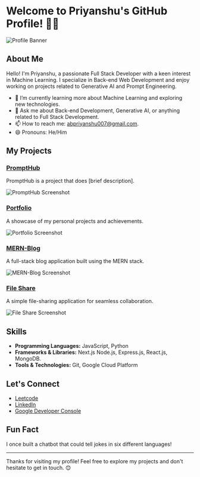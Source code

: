 # Welcome to Priyanshu's GitHub Profile! 👨‍💻

![Profile Banner](https://example.com/banner-image.png)

## About Me

Hello! I'm Priyanshu, a passionate Full Stack Developer with a keen interest in Machine Learning. I specialize in Back-end Web Development and enjoy working on projects related to Generative AI and Prompt Engineering.

- 🌱 I’m currently learning more about Machine Learning and exploring new technologies.
- 💬 Ask me about Back-end Development, Generative AI, or anything related to Full Stack Development.
- 📫 How to reach me: abpriyanshu007@gmail.com.
- 😄 Pronouns: He/Him

## My Projects

### [PromptHub](link-to-prompthub)
PromptHub is a project that does [brief description].

![PromptHub Screenshot](https://example.com/prompthub-screenshot.png)

### [Portfolio](link-to-portfolio)
A showcase of my personal projects and achievements.

![Portfolio Screenshot](https://example.com/portfolio-screenshot.png)

### [MERN-Blog](link-to-mern-blog)
A full-stack blog application built using the MERN stack.

![MERN-Blog Screenshot](https://example.com/mern-blog-screenshot.png)

### [File Share](link-to-file-share)
A simple file-sharing application for seamless collaboration.

![File Share Screenshot](https://example.com/file-share-screenshot.png)

## Skills

- **Programming Languages:** JavaScript, Python
- **Frameworks & Libraries:** Next.js Node.js, Express.js, React.js, MongoDB.
- **Tools & Technologies:** Git, Google Cloud Platform

## Let's Connect

- [Leetcode](https://leetcode.com/Priyanshu085/)
- [LinkedIn](https://www.linkedin.com/in/Priyanshu085/)
- [Google Developer Console](https://console.developers.google.com/project/Priyanshu085)

## Fun Fact

I once built a chatbot that could tell jokes in six different languages!

---

Thanks for visiting my profile! Feel free to explore my projects and don't hesitate to get in touch. 😊
